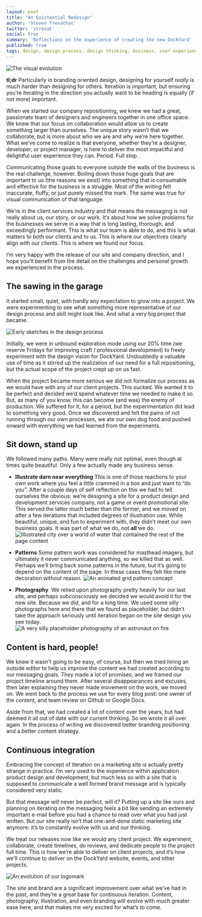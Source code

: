 ```yaml
---
layout: post
title: "An Existential Redesign"
author: 'Steven Trevathan'
twitter: 'strevat'
social: true
summary: 'Reflections on the experience of creating the new DockYard'
published: true
tags: design, design process, design thinking, business, user experience
---
```

![The visual evolution](https://i.imgur.com/m6qxC6g.jpg)

**tl;dr** Particularly in branding oriented design, designing for yourself *really is* much harder than designing for others. Iteration is important, but ensuring you’re iterating in the direction you actually want to be heading is equally (if not more) important.

When we started our company repositioning, we knew we had a great, passionate team of designers and engineers together in one office space. We knew that our focus on collaboration would allow us to create something larger than ourselves. The unique story wasn’t that we collaborate, but is more about who we are and why we’re here together. What we’ve come to realize is that everyone, whether they’re a designer, developer, or project manager, is here to deliver the most impactful and delightful user experience they can. Period. Full stop.

Communicating those goals to everyone outside the walls of the business is the real challenge, however. Boiling down those huge goals that are important to us (the reasons we exist) into something that is consumable and effective for the business is a struggle. Most of the writing felt inaccurate, fluffy, or just purely missed the mark. The same was true for visual communication of that language.

We’re in the client services industry and that means the messaging is not really about us, our story, or our work. It’s about how we solve problems for the businesses we serve in a way that is long lasting, thorough, and exceedingly performant. This is what our team is able to do, and this is what matters to both our clients and to us. This is where our objectives clearly align with our clients. This is where we found our focus.

I’m very happy with the release of our site and company direction, and I hope you’ll benefit from the detail on the challenges and personal growth we experienced in the process.

## The sawing in the garage
It started small, quiet, with hardly any expectation to grow into a project. We were experimenting to see what something more representative of our design process and skill might look like. And what a very big project that became.

![Early sketches in the design process](https://i.imgur.com/BoA1Q9Z.jpg)

Initially, we were in unbound exploration mode using our 20% time (we reserve Fridays for improving craft / professional development) to freely experiment with the design vision for DockYard. Undoubtedly a valuable use of time as it stirred up the realization of our need for a full repositioning, but the actual scope of the project crept up on us fast.

When the project became more serious we did not formalize our process as we would have with any of our client projects. This sucked. We wanted it to be perfect and decided we’d spend whatever time we needed to make it so. But, as many of you know, this can become (and was) the enemy of production. We suffered for it, for a period, but the experimentation did lead to something very good. Once we discovered and felt the pains of not running through our own processes, we ate our own dog food and pushed onward with everything we had learned from the experiments.

## Sit down, stand up
We followed many paths. Many were really not optimal, even though at times quite beautiful. Only a few actually made any business sense.

- **Illustrate darn near everything**
This is one of those reactions to your own work where you feel a little crammed in a box and just want to “do you”. After a couple days of self reflection on this we had to tell ourselves the obvious: we’re designing a site for a product design and development services company, not a game or event promotional site. This served the latter much better than the former, and we moved on after a few iterations that included degrees of illustration use. While beautiful, unique, and fun to experiment with, they didn’t meet our own business goals. It was part of what we do, not **all** we do.
![Illustrated city over a world of water that contained the rest of the page content](https://i.imgur.com/J9tpLl9.jpg)

- **Patterns**
Some pattern work was considered for masthead imagery, but ultimately it never communicated anything, so we killed that as well. Perhaps we’ll bring back some patterns in the future, but it’s going to depend on the content of the page. In these cases they felt like mere decoration without reason.
![An animated grid pattern concept](https://i.imgur.com/SaCLphO.jpg)

- **Photography**
 We relied upon photography pretty heavily for our last site, and perhaps subconsciously we decided we would avoid it for the new site. Because we did, and for a long time. We used some silly photographs here and there that we found as placeholder, but didn’t take the approach seriously until iteration began on the site design you see today.
![A very silly placeholder photography of an astronaut on fire](https://i.imgur.com/y0eZm7r.jpg)

## Content is hard, people!
We knew it wasn’t going to be easy, of course, but then we tried hiring an outside editor to help us improve the content we had created according to our messaging goals. They made a lot of promises, and we framed our project timeline around them. After several disappearances and  excuses, then later explaining they never made movement on the work, we moved on. We went back to the process we use for every blog post: one owner of the content, and team review on Github or Google Docs.

Aside from that, we had created a lot of content over the years, but had deemed it all out of date with our current thinking. So we wrote it all over again. In the process of writing we discovered better branding positioning and a better content strategy.

## Continuous integration
Embracing the concept of iteration on a marketing site is actually pretty strange in practice. I’m very used to the experience within application product design and development, but much less so with a site that is supposed to communicate a well formed brand message and is typically considered very static.

But that message will never be perfect, will it? Putting up a site like ours and planning on iterating on the messaging feels a bit like sending an extremely important e-mail before you had a chance to read over what you had just written. But our site really isn’t that one-and-done static marketing site anymore: it’s to constantly evolve with us and our thinking.

We treat our releases now like we would any client project. We experiment, collaborate, create timelines, do reviews, and dedicate people to the project full time. This is how we’re able to deliver on client projects, and it’s how we’ll continue to deliver on the DockYard website, events, and other projects.

![An evolution of our logomark](https://i.imgur.com/PtDC6HB.gif)

The site and brand are a significant improvement over what we’ve had in the past, and they’re a great base for continuous iteration. Content, photography, illustration, and even branding will evolve with much greater ease here, and that makes me very excited for what’s to come.